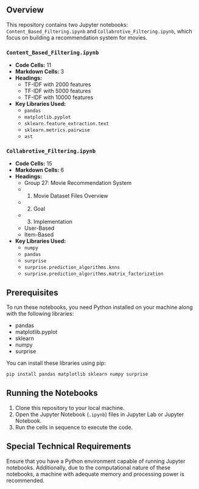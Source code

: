 ## Overview
This repository contains two Jupyter notebooks: `Content_Based_Filtering.ipynb` and `Collabrotive_Filtering.ipynb`, which focus on building a recommendation system for movies.

### `Content_Based_Filtering.ipynb`
- **Code Cells:** 11
- **Markdown Cells:** 3
- **Headings:**
  - TF-IDF with 2000 features
  - TF-IDF with 5000 features
  - TF-IDF with 10000 features
- **Key Libraries Used:**
  - `pandas`
  - `matplotlib.pyplot`
  - `sklearn.feature_extraction.text`
  - `sklearn.metrics.pairwise`
  - `ast`

### `Collabrotive_Filtering.ipynb`
- **Code Cells:** 15
- **Markdown Cells:** 6
- **Headings:**
  - Group 27: Movie Recommendation System
  - 1. Movie Dataset Files Overview
  - 2. Goal
  - 3. Implementation
  - User-Based
  - Item-Based
- **Key Libraries Used:**
  - `numpy`
  - `pandas`
  - `surprise`
  - `surprise.prediction_algorithms.knns`
  - `surprise.prediction_algorithms.matrix_factorization`

## Prerequisites
To run these notebooks, you need Python installed on your machine along with the following libraries:
- pandas
- matplotlib.pyplot
- sklearn
- numpy
- surprise

You can install these libraries using pip:

```bash
pip install pandas matplotlib sklearn numpy surprise
```

## Running the Notebooks
1. Clone this repository to your local machine.
2. Open the Jupyter Notebook (`.ipynb`) files in Jupyter Lab or Jupyter Notebook.
3. Run the cells in sequence to execute the code.

## Special Technical Requirements
Ensure that you have a Python environment capable of running Jupyter notebooks. Additionally, due to the computational nature of these notebooks, a machine with adequate memory and processing power is recommended.
